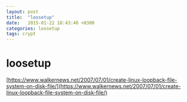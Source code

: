 ```yaml
---
layout: post
title:  "loosetup"
date:   2015-01-22 18:43:46 +0300
categories: loosetup
tags: crypt
---
```


# loosetup
[https://www.walkernews.net/2007/07/01/create-linux-loopback-file-system-on-disk-file/](https://www.walkernews.net/2007/07/01/create-linux-loopback-file-system-on-disk-file/)
